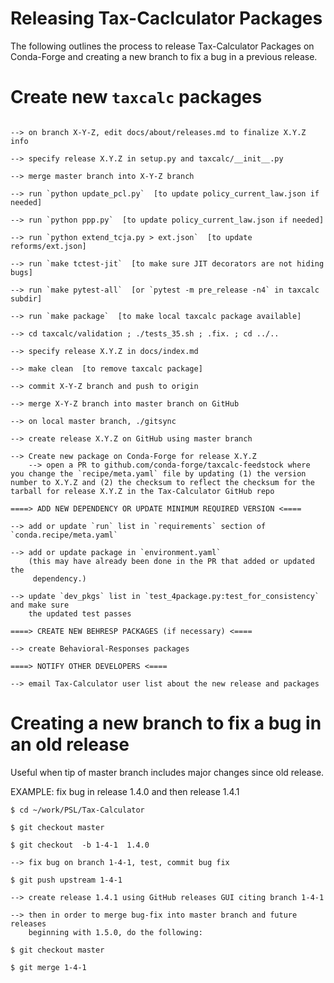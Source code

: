 Releasing Tax-Caclculator Packages
==================================

The following outlines the process to release Tax-Calculator Packages
on Conda-Forge and creating a new branch to fix a bug in a previous
release.

Create new `taxcalc` packages
=============================
```

--> on branch X-Y-Z, edit docs/about/releases.md to finalize X.Y.Z info

--> specify release X.Y.Z in setup.py and taxcalc/__init__.py

--> merge master branch into X-Y-Z branch

--> run `python update_pcl.py`  [to update policy_current_law.json if needed]

--> run `python ppp.py`  [to update policy_current_law.json if needed]

--> run `python extend_tcja.py > ext.json`  [to update reforms/ext.json]

--> run `make tctest-jit`  [to make sure JIT decorators are not hiding bugs]

--> run `make pytest-all`  [or `pytest -m pre_release -n4` in taxcalc subdir]

--> run `make package`  [to make local taxcalc package available]

--> cd taxcalc/validation ; ./tests_35.sh ; .fix. ; cd ../..

--> specify release X.Y.Z in docs/index.md

--> make clean  [to remove taxcalc package]

--> commit X-Y-Z branch and push to origin

--> merge X-Y-Z branch into master branch on GitHub

--> on local master branch, ./gitsync

--> create release X.Y.Z on GitHub using master branch

--> Create new package on Conda-Forge for release X.Y.Z
    --> open a PR to github.com/conda-forge/taxcalc-feedstock where you change the `recipe/meta.yaml` file by updating (1) the version number to X.Y.Z and (2) the checksum to reflect the checksum for the tarball for release X.Y.Z in the Tax-Calculator GitHub repo

====> ADD NEW DEPENDENCY OR UPDATE MINIMUM REQUIRED VERSION <====

--> add or update `run` list in `requirements` section of `conda.recipe/meta.yaml`

--> add or update package in `environment.yaml`
    (this may have already been done in the PR that added or updated the
     dependency.)

--> update `dev_pkgs` list in `test_4package.py:test_for_consistency` and make sure
    the updated test passes

====> CREATE NEW BEHRESP PACKAGES (if necessary) <====

--> create Behavioral-Responses packages

====> NOTIFY OTHER DEVELOPERS <====

--> email Tax-Calculator user list about the new release and packages
```


Creating a new branch to fix a bug in an old release
====================================================

Useful when tip of master branch includes major changes since old release.

EXAMPLE: fix bug in release 1.4.0 and then release 1.4.1

```
$ cd ~/work/PSL/Tax-Calculator

$ git checkout master

$ git checkout  -b 1-4-1  1.4.0

--> fix bug on branch 1-4-1, test, commit bug fix

$ git push upstream 1-4-1

--> create release 1.4.1 using GitHub releases GUI citing branch 1-4-1

--> then in order to merge bug-fix into master branch and future releases
    beginning with 1.5.0, do the following:

$ git checkout master

$ git merge 1-4-1
```